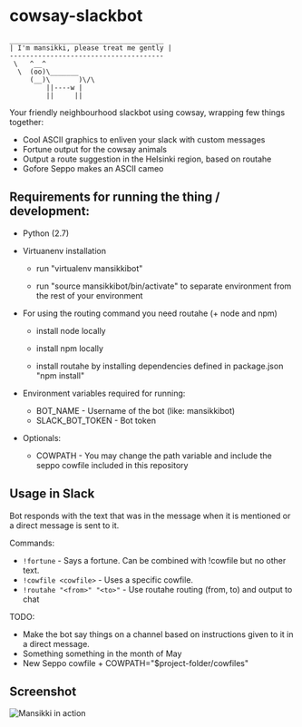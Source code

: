 # cowsay-slackbot

    ______________________________________
    | I'm mansikki, please treat me gently |
    --------------------------------------
     \   ^__^
      \  (oo)\_______
         (__)\       )\/\
             ||----w |
             ||     ||


Your friendly neighbourhood slackbot using cowsay, wrapping few things together:

- Cool ASCII graphics to enliven your slack with custom messages
- Fortune output for the cowsay animals
- Output a route suggestion in the Helsinki region, based on routahe
- Gofore Seppo makes an ASCII cameo

## Requirements for running the thing / development:
- Python (2.7)
- Virtuanenv installation

    - run "virtualenv mansikkibot"

    - run "source mansikkibot/bin/activate" to separate environment from the rest of your environment

- For using the routing command you need routahe (+ node and npm)

    - install node locally

    - install npm locally

    - install routahe by installing dependencies defined in package.json "npm install"

- Environment variables required for running:

  - BOT_NAME - Username of the bot (like: mansikkibot)
  - SLACK_BOT_TOKEN - Bot token

- Optionals:
  - COWPATH - You may change the path variable and include the seppo cowfile included in this repository

## Usage in Slack

Bot responds with the text that was in the message when it is mentioned or a direct message is sent to it.

Commands:
- `!fortune` - Says a fortune. Can be combined with !cowfile but no other text.
- `!cowfile <cowfile>` - Uses a specific cowfile.
- `!routahe "<from>" "<to>"` - Use routahe routing (from, to) and output to chat

TODO:
- Make the bot say things on a channel based on instructions given to it in a direct message.
- Something something in the month of May
- New Seppo cowfile + COWPATH="$project-folder/cowfiles"
## Screenshot
![Mansikki in action](https://vrpl.github.io/images/mansikkibot-screenshot.png)
